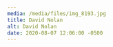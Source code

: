 ```yaml
---
media: /media/files/img_8193.jpg
title: David Nolan
alt: David Nolan
date: 2020-08-07 12:06:00 -0500
---
```

